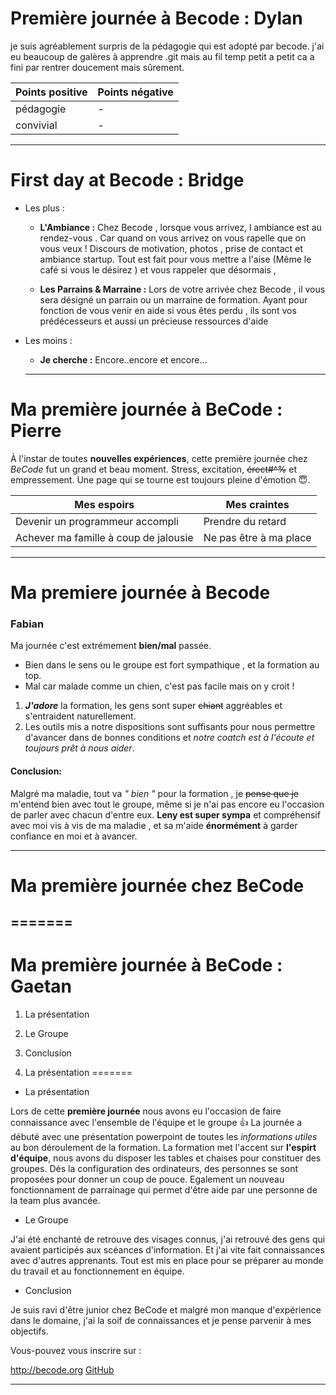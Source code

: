 

# Première journée à Becode : Dylan

je suis agréablement surpris de la pédagogie qui est adopté par becode.
j'ai eu beaucoup de galères à apprendre .git mais au fil temp petit a petit
ca a fini par rentrer doucement mais sûrement.

Points positive | Points négative
----------------|----------------
pédagogie | -
convivial | -

-----------------------

# First day at Becode : Bridge

* Les plus :

  * __L'Ambiance :__ Chez Becode , lorsque vous arrivez, l ambiance est
au rendez-vous . Car quand on vous arrivez on vous rapelle que on
vous veux ! Discours de motivation, photos , prise de contact et
ambiance startup. Tout est fait pour vous mettre a l'aise
(Même le café si vous le désirez ) et vous rappeler que désormais ,

  * __Les Parrains & Marraine :__ Lors de votre arrivée chez Becode , il
vous sera désigné un parrain ou un marraine de formation. Ayant
pour fonction de vous venir en aide si vous êtes perdu , ils sont
vos prédécesseurs et aussi un précieuse ressources d'aide


* Les moins :

  * __Je cherche :__ Encore..encore et encore...

  ----------------------------------------

# Ma première journée à BeCode : Pierre

À l'instar de toutes __nouvelles expériences__, cette première journée chez *BeCode* fut un grand et beau moment.
Stress, excitation, ~~érect#^%~~ et empressement. Une page qui se tourne est toujours pleine d'émotion :innocent:.

Mes espoirs | Mes craintes
------------ | -------------
Devenir un programmeur accompli | Prendre du retard
Achever ma famille à coup de jalousie | Ne pas être à ma place

---------------------

# Ma premiere journée à Becode

### Fabian

 Ma journée c'est extrémement __bien/mal__ passée.
* Bien dans le sens ou le groupe est fort sympathique , et la formation au top.
* Mal car malade comme un chien, c'est pas facile mais on y croit !

1. __*J'adore*__ la formation, les gens sont super ~~chiant~~ aggréables et s'entraident naturellement.
2. Les outils mis a notre dispositions sont suffisants pour nous permettre d'avancer dans de bonnes conditions et *notre coatch est à l'écoute et toujours prêt à nous aider*.

#### Conclusion:

Malgré ma maladie, tout va *" bien "* pour la formation , je ~~pense que je~~ m'entend bien avec tout le groupe, même si je n'ai pas encore eu l'occasion de parler avec chacun d'entre eux. **Leny est super sympa** et compréhensif avec moi vis à vis de ma maladie , et sa m'aide **énormément** à garder confiance en moi et à avancer.


_________________________________________________________________
# Ma première journée chez BeCode
=======
--------------------------

# Ma première journée à BeCode : Gaetan


1. La présentation
2. Le Groupe
3. Conclusion



1. La présentation
=======
* La présentation


Lors de cette **première journée** nous avons eu l'occasion de faire connaissance avec l'ensemble de l'équipe et le groupe :+1:
La journée a débuté avec une présentation powerpoint de toutes les *informations utiles* au bon déroulement de la formation.
La formation met l'accent sur **l'espirt d'équipe**, nous avons du disposer les tables et chaises pour constituer des groupes.
Dés la configuration des ordinateurs, des personnes se sont proposées pour donner un coup de pouce.
Egalement un nouveau fonctionnament de parrainage qui permet d'être aide par une personne de la team plus avancée.

* Le Groupe

J'ai été enchanté de retrouve des visages connus, j'ai retrouvé des gens qui avaient participés aux scéances d'information.
Et j'ai vite fait connaissances avec d'autres apprenants.
Tout est mis en place pour se préparer au monde du travail et au fonctionnement en équipe.

* Conclusion

Je suis ravi d'être junior chez BeCode et malgré mon manque d'expérience dans le domaine, j'ai la soif de connaissances et je pense parvenir à mes objectifs.

Vous-pouvez vous inscrire sur :

http://becode.org
[GitHub](http://becode.org)

-----------------------

